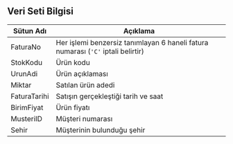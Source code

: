 ## Veri Seti Bilgisi
 
| Sütun Adı     | Açıklama                                                                 |
|---------------|--------------------------------------------------------------------------|
| FaturaNo      | Her işlemi benzersiz tanımlayan 6 haneli fatura numarası (`'C'` iptali belirtir) |
| StokKodu      | Ürün kodu                                                                |
| UrunAdi       | Ürün açıklaması                                                          |
| Miktar        | Satılan ürün adedi                                                       |
| FaturaTarihi  | Satışın gerçekleştiği tarih ve saat                                      |
| BirimFiyat    | Ürün fiyatı                                    						   |
| MusteriID     | Müşteri numarası                                                         |
| Sehir         | Müşterinin bulunduğu şehir                                               |
 
